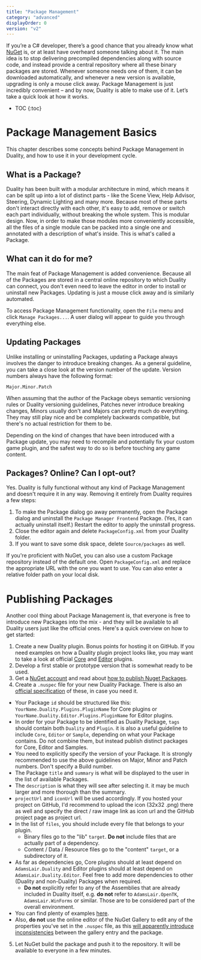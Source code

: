 ```yaml
---
title: "Package Management"
category: "advanced"
displayOrder: 0
version: "v2"
---
```


If you’re a C# developer, there’s a good chance that you already know what [NuGet](https://www.nuget.org/) is, or at least have overheard someone talking about it. The main idea is to stop delivering precompiled dependencies along with source code, and instead provide a central repository where all these binary packages are stored. Whenever someone needs one of them, it can be downloaded automatically, and whenever a new version is available, upgrading is only a mouse click away. Package Management is just incredibly convenient – and by now, Duality is able to make use of it. Let’s take a quick look at how it works.

* TOC
{:toc}

# Package Management Basics

This chapter describes some concepts behind Package Management in Duality, and how to use it in your development cycle.

## What is a Package?

Duality has been built with a modular architecture in mind, which means it can be split up into a lot of distinct parts - like the Scene View, Help Advisor, Steering, Dynamic Lighting and many more. Because most of these parts don't interact directly with each other, it's easy to add, remove or switch each part individually, without breaking the whole system. This is modular design. Now, in order to make those modules more conveniently accessible, all the files of a single module can be packed into a single one and annotated with a description of what's inside. This is what's called a Package.

## What can it do for me?

The main feat of Package Management is added convenience. Because all of the Packages are stored in a central online repository to which Duality can connect, you don't even need to leave the editor in order to install or uninstall new Packages. Updating is just a mouse click away and is similarly automated. 

To access Package Management functionality, open the `File` menu and click `Manage Packages...`. A user dialog will appear to guide you through everything else.

## Updating Packages

Unlike installing or uninstalling Packages, updating a Package always involves the danger to introduce breaking changes. As a general guideline, you can take a close look at the version number of the update. Version numbers always have the following format:

```
Major.Minor.Patch
```

When assuming that the author of the Package obeys semantic versioning rules or Duality versioning guidelines, Patches never introduce breaking changes, Minors usually don't and Majors can pretty much do everything. They may still play nice and be completely backwards compatible, but there's no actual restriction for them to be.

Depending on the kind of changes that have been introduced with a Package update, you may need to recompile and potentially fix your custom game plugin, and the safest way to do so is before touching any game content.

## Packages? Online? Can I opt-out?

Yes. Duality is fully functional without any kind of Package Management and doesn't require it in any way. Removing it entirely from Duality requires a few steps:

1. To make the Package dialog go away permanently, open the Package dialog and uninstall the `Package Manager Frontend` Package. (Yes, it can actually uninstall itself.) Restart the editor to apply the uninstall progress.
2. Close the editor again and delete `PackageConfig.xml` from your Duality folder.
3. If you want to save some disk space, delete `Source/packages` as well. 

If you're proficient with NuGet, you can also use a custom Package repository instead of the default one. Open 
`PackageConfig.xml` and replace the appropriate URL with the one you want to use. You can also enter a relative folder path on your local disk.

# Publishing Packages

Another cool thing about Package Management is, that everyone is free to introduce new Packages into the mix - and they will be available to all Duality users just like the official ones. Here's a quick overview on how to get started:

1. Create a new Duality plugin. Bonus points for hosting it on GitHub. If you need examples on how a Duality plugin project looks like, you may want to take a look at official [Core](https://github.com/AdamsLair/duality/tree/master/Source/Plugins) and [Editor](https://github.com/AdamsLair/duality/tree/master/Source/Plugins/EditorModules) plugins.
2. Develop a first stable or prototype version that is somewhat ready to be used.
3. Get a [NuGet account](https://www.nuget.org/) and read about [how to publish Nuget Packages](http://docs.nuget.org/docs/creating-packages/creating-and-publishing-a-package).
4. Create a `.nuspec` file for your new Duality Package. There is also an [official specification](http://docs.nuget.org/docs/reference/nuspec-reference) of these, in case you need it.
  - Your Package `id` should be structured like this: `YourName.Duality.Plugins.PluginName` for Core plugins or `YourName.Duality.Editor.Plugins.PluginName` for Editor plugins.
  - In order for your Package to be identified as Duality Package, `tags` should contain both `Duality` and `Plugin`. it is also a useful guideline to include `Core`, `Editor` or `Sample`, depending on what your Package contains. Do not combine them, but instead publish distinct packages for Core, Editor and Samples.
  - You need to explicitly specify the version of your Package. It is strongly recommended to use the above guidelines on Major, Minor and Patch numbers. Don't specify a Build number.
  - The Package `title` and `summary` is what will be displayed to the user in the list of available Packages.
  - The `description` is what they will see after selecting it. it may be much larger and more thorough than the summary.
  - `projectUrl` and `iconUrl` will be used accordingly. If you hosted your project on GitHub, I'd recommend to upload the icon (32x32 .png) there as well and specify the direct / raw image link as icon url and the GitHub project page as project url.
  - In the list of `files`, you should include every file that belongs to your plugin.
    - Binary files go to the "lib" `target`. **Do not** include files that are actually part of a dependency.
    - Content / Data / Resource files go to the "content" `target`, or a subdirectory of it.
  - As far as dependencies go, Core plugins should at least depend on `AdamsLair.Duality` and Editor plugins should at least depend on `AdamsLair.Duality.Editor`. Feel free to add more dependencies to other (Duality and non-Duality) Packages when required.
    - **Do not** explicitly refer to any of the Assemblies that are already included in Duality itself, e.g. **do not** refer to `AdamsLair.OpenTK`, `AdamsLair.WinForms` or similar. Those are to be considered part of the overall environment.
  - You can find plenty of examples [here](https://github.com/AdamsLair/duality/tree/master/Build/NuGetPackageSpecs).
  - Also, **do not** use the online editor of the NuGet Gallery to edit any of the properties you've set in the `.nuspec` file, as this [will apparently introduce inconsistencies](https://forum.duality2d.net/viewtopic.php?p=5003#p5003) between the gallery entry and the package.
5. Let NuGet build the package and push it to the repository. It will be available to everyone in a few minutes.